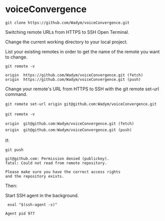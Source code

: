 # voiceConvergence

```
git clone https://github.com/Wadym/voiceConvergence.git
```

Switching remote URLs from HTTPS to SSH
Open Terminal.

Change the current working directory to your local project.

List your existing remotes in order to get the name of the remote you want to change.
```
git remote -v

```

```
origin  https://github.com/Wadym/voiceConvergence.git (fetch)
origin  https://github.com/Wadym/voiceConvergence.git (push)
```

Change your remote's URL from HTTPS to SSH with the git remote set-url command.

```
git remote set-url origin git@github.com:Wadym/voiceConvergence.git
```

```
git remote -v
```
```
origin  git@github.com:Wadym/voiceConvergence.git (fetch)
origin  git@github.com:Wadym/voiceConvergence.git (push)
```

If:

```
git push
```

```
git@github.com: Permission denied (publickey).
fatal: Could not read from remote repository.

Please make sure you have the correct access rights
and the repository exists.
```
Then:

Start SSH agent in the background.
```
 eval "$(ssh-agent -s)"
 ```

```
Agent pid 977
```

